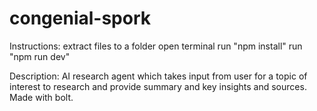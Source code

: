 # congenial-spork
Instructions:
extract files to a folder
open terminal
run "npm install"
run "npm run dev"

Description:
AI research agent which takes input from user for a topic of interest to research and provide summary and key insights and sources.
Made with bolt.
